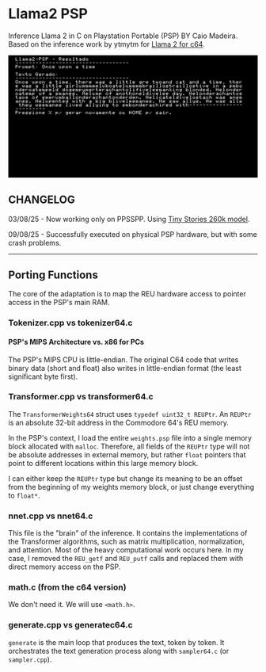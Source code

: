 # Llama2 PSP
Inference Llama 2 in C on Playstation Portable (PSP) BY Caio Madeira.
Based on the inference work by ytmytm for [Llama 2 for c64](https://github.com/ytmytm/llama2.c64).

![Running on PPSSPP](assets/1.png)

## CHANGELOG  
03/08/25 - Now working only on PPSSPP. Using [Tiny Stories 260k model](https://huggingface.co/karpathy/tinyllamas/tree/main/stories260K).  

09/08/25 - Successfully executed on physical PSP hardware, but with some crash problems.   

---
## Porting Functions
The core of the adaptation is to map the REU hardware access to pointer access in the PSP's main RAM.

### Tokenizer.cpp vs tokenizer64.c
#### PSP's MIPS Architecture vs. x86 for PCs
The PSP's MIPS CPU is little-endian. The original C64 code that writes binary data (short and float) also writes in little-endian format (the least significant byte first).

### Transformer.cpp vs transformer64.c
The `TransformerWeights64` struct uses `typedef uint32_t REUPtr`.
An `REUPtr` is an absolute 32-bit address in the Commodore 64's REU memory.

In the PSP's context, I load the entire `weights.psp` file into a single memory block allocated with `malloc`. Therefore, all fields of the `REUPtr` type will not be absolute addresses in external memory, but rather `float` pointers that point to different locations within this large memory block.

I can either keep the `REUPtr` type but change its meaning to be an offset from the beginning of my weights memory block, or just change everything to `float*`.

### nnet.cpp vs nnet64.c
This file is the "brain" of the inference. It contains the implementations of the Transformer algorithms, such as matrix multiplication, normalization, and attention. Most of the heavy computational work occurs here.
In my case, I removed the `REU_getf` and `REU_putf` calls and replaced them with direct memory access on the PSP.

### math.c (from the c64 version)
We don't need it. We will use `<math.h>`.

### generate.cpp vs generatec64.c
`generate` is the main loop that produces the text, token by token.
It orchestrates the text generation process along with `sampler64.c` (or `sampler.cpp`).
